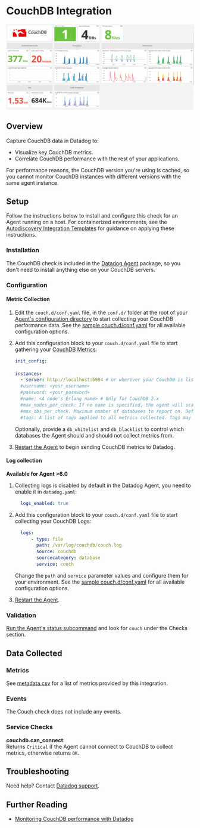 # CouchDB Integration

![CouchDB dashboard][1]

## Overview

Capture CouchDB data in Datadog to:

* Visualize key CouchDB metrics.
* Correlate CouchDB performance with the rest of your applications.

For performance reasons, the CouchDB version you're using is cached, so you cannot monitor CouchDB instances with different versions with the same agent instance.

## Setup

Follow the instructions below to install and configure this check for an Agent running on a host. For containerized environments, see the [Autodiscovery Integration Templates][2] for guidance on applying these instructions.

### Installation

The CouchDB check is included in the [Datadog Agent][3] package, so you don't need to install anything else on your CouchDB servers.

### Configuration

#### Metric Collection

1. Edit the `couch.d/conf.yaml` file, in the `conf.d/` folder at the root of your [Agent's configuration directory][4] to start collecting your CouchDB performance data. See the [sample couch.d/conf.yaml][5] for all available configuration options.

2. Add this configuration block to your `couch.d/conf.yaml` file to start gathering your [CouchDB Metrics](#metrics):

      ```yaml
      init_config:

      instances:
        - server: http://localhost:5984 # or wherever your CouchDB is listening
        #username: <your_username>
        #password: <your_password>
        #name: <A node's Erlang name> # Only for CouchDB 2.x
        #max_nodes_per_check: If no name is specified, the agent will scan all nodes up. As that may be very long, you can limit how many to collect per check. Default: 20
        #max_dbs_per_check. Maximum number of databases to report on. Default: 50
        #tags: A list of tags applied to all metrics collected. Tags may be simple strings or key-value pairs. Default: []
      ```

    Optionally, provide a `db_whitelist` and `db_blacklist` to control which databases the Agent should and should not collect metrics from.

3. [Restart the Agent][6] to begin sending CouchDB metrics to Datadog.

#### Log collection

**Available for Agent >6.0**

1. Collecting logs is disabled by default in the Datadog Agent, you need to enable it in `datadog.yaml`:

    ```yaml
      logs_enabled: true
    ```

2. Add this configuration block to your `couch.d/conf.yaml` file to start collecting your CouchDB Logs:

    ```yaml
      logs:
          - type: file
            path: /var/log/couchdb/couch.log
            source: couchdb
            sourcecategory: database
            service: couch
    ```

    Change the `path` and `service` parameter values and configure them for your environment. See the [sample couch.d/conf.yaml][5] for all available configuration options.

3. [Restart the Agent][6].

### Validation

[Run the Agent's status subcommand][7] and look for `couch` under the Checks section.

## Data Collected
### Metrics

See [metadata.csv][8] for a list of metrics provided by this integration.

### Events

The Couch check does not include any events.

### Service Checks

**couchdb.can_connect**:<br>
Returns `Critical` if the Agent cannot connect to CouchDB to collect metrics, otherwise returns `OK`.

## Troubleshooting
Need help? Contact [Datadog support][9].

## Further Reading

* [Monitoring CouchDB performance with Datadog][10]


[1]: https://raw.githubusercontent.com/DataDog/integrations-core/master/couch/images/couchdb_dashboard.png
[2]: https://docs.datadoghq.com/agent/autodiscovery/integrations
[3]: https://app.datadoghq.com/account/settings#agent
[4]: https://docs.datadoghq.com/agent/guide/agent-configuration-files/?tab=agentv6#agent-configuration-directory
[5]: https://github.com/DataDog/integrations-core/blob/master/couch/datadog_checks/couch/data/conf.yaml.example
[6]: https://docs.datadoghq.com/agent/guide/agent-commands/?tab=agentv6#start-stop-and-restart-the-agent
[7]: https://docs.datadoghq.com/agent/guide/agent-commands/?tab=agentv6#agent-status-and-information
[8]: https://github.com/DataDog/integrations-core/blob/master/couch/metadata.csv
[9]: https://docs.datadoghq.com/help
[10]: https://www.datadoghq.com/blog/monitoring-couchdb-with-datadog
